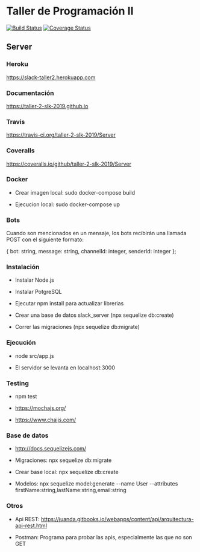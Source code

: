 # Taller de Programación II

[![Build Status](https://travis-ci.org/taller-2-slk-2019/Server.svg?branch=master)](https://travis-ci.org/taller-2-slk-2019/Server)
[![Coverage Status](https://coveralls.io/repos/github/taller-2-slk-2019/Server/badge.svg)](https://coveralls.io/github/taller-2-slk-2019/Server)

## Server

### Heroku

https://slack-taller2.herokuapp.com

### Documentación

https://taller-2-slk-2019.github.io

### Travis

https://travis-ci.org/taller-2-slk-2019/Server

### Coveralls

https://coveralls.io/github/taller-2-slk-2019/Server

### Docker

- Crear imagen local: sudo docker-compose build

- Ejecucion local: sudo docker-compose up

### Bots

Cuando son mencionados en un mensaje, los bots recibirán una llamada POST con el siguiente formato:

{
    bot: string,
    message: string,
    channelId: integer,
    senderId: integer
};

### Instalación

- Instalar Node.js

- Instalar PotgreSQL

- Ejecutar npm install para actualizar librerias

- Crear una base de datos slack_server  (npx sequelize db:create)

- Correr las migraciones  (npx sequelize db:migrate)

### Ejecución

- node src/app.js

- El servidor se levanta en localhost:3000

### Testing

- npm test

- https://mochajs.org/

- https://www.chaijs.com/

### Base de datos

- http://docs.sequelizejs.com/

- Migraciones: npx sequelize db:migrate

- Crear base local: npx sequelize db:create

- Modelos: npx sequelize model:generate --name User --attributes firstName:string,lastName:string,email:string

### Otros

- Api REST: https://juanda.gitbooks.io/webapps/content/api/arquitectura-api-rest.html

- Postman: Programa para probar las apis, especialmente las que no son GET

